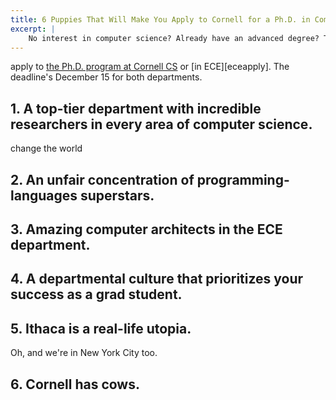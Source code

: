 ```yaml
---
title: 6 Puppies That Will Make You Apply to Cornell for a Ph.D. in Computer Science
excerpt: |
    No interest in computer science? Already have an advanced degree? These puppies don't care! Be careful before you click; you'll be filling out your application materials before you get to #4.
---
```


apply to [the Ph.D. program at Cornell CS][csapply] or [in ECE][eceapply].
The deadline's December 15 for both departments.

[csapply]: https://www.cs.cornell.edu/phd/admissions#application
[exeapply]: http://www.ece.cornell.edu/ece/academics/graduate/phd/admission.cfm

## 1. A top-tier department with incredible researchers in every area of computer science.

change the world

## 2. An unfair concentration of programming-languages superstars.

## 3. Amazing computer architects in the ECE department.

## 4. A departmental culture that prioritizes your success as a grad student.

## 5. Ithaca is a real-life utopia.

Oh, and we're in New York City too.

## 6. Cornell has cows.
